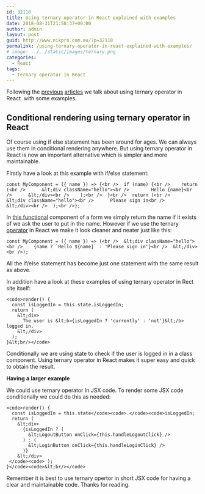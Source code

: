 ```yaml
---
id: 32118
title: Using ternary operator in React explained with examples
date: 2018-08-31T21:58:37+00:00
author: admin
layout: post
guid: http://www.nikpro.com.au/?p=32118
permalink: /using-ternary-operator-in-react-explained-with-examples/
# image: ../../static/images/ternary.png
categories:
  - React
tags:
  - ternary operator in React
---
```

Following the [previous](http://www.nikpro.com.au/using-es6-features-in-react-application-codes-spread-operator/) [articles](http://www.nikpro.com.au/using-es6-features-in-react-application-codes-spread-operator/) we talk about using ternary operator in React  with some examples.

## Conditional rendering using ternary operator in React 

Of course using if else statement has been around for ages. We can always use them in conditional rendering anywhere. But using ternary operator in React is now an important alternative which is simpler and more maintainable.

Firstly have a look at this example with if/else statement:


```
const MyComponent = ({ name }) => {<br />  if (name) {<br />    return (<br />      &lt;div className="hello"><br />        Hello {name}<br />      &lt;/div><br />    );<br />  }<br />  return (<br />    &lt;div className="hello"><br />      Please sign in<br />    &lt;/div><br />  );<br />};
```


In [this functional](http://www.nikpro.com.au/functional-component-in-react-explained-with-examples/) component of a form we simply return the name if it exists of we ask the user to put in the name. However if we use the ternary [operator](http://www.nikpro.com.au/the-ternary-operator-in-javascript-with-some-examples-explained/) in React we make it look cleaner and neater just like this:


```
const MyComponent = ({ name }) => (<br />  &lt;div className="hello"><br />    {name ? `Hello ${name}` : 'Please sign in'}<br />  &lt;/div><br />);
```


All the if/else statement has become just one statement with the same result as above.  

In addition have a look at these examples of using ternary operator in Rect site itself:


```
<code>render() {
  const isLoggedIn = this.state.isLoggedIn;
  return (
    &lt;div>
      The user is &lt;b>{isLoggedIn ? 'currently' : 'not'}&lt;/b> logged in.
    &lt;/div>
  );
}&lt;br/></code>
```


Conditionally we are using state to check if the user is logged in in a class component. Using ternary operator in React makes it super easy and quick to obtain the result. 

**Having** **a** **larger** **example**

We could use ternary operator In JSX code. To render some JSX code conditionally we could do this as needed:


```
<code>render() {
  const isLoggedIn = this.state</code><code>.</code><code>isLoggedIn;
  return (
    &lt;div>
      {isLoggedIn ? (
        &lt;LogoutButton onClick={this.handleLogoutClick} />
      ) : (
        &lt;LoginButton onClick={this.handleLoginClick} />
      )}
    &lt;/div>
 </code><code> );
}</code><code>&lt;br/></code>
```


Remember it is best to use ternary opertor in short JSX code for having a clear and maintainable code. Thanks for reading. 
